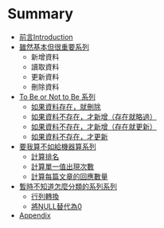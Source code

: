# Summary

* [前言Introduction](README.md)
* [雖然基本但很重要系列](chapter_basic.md)
   * 新增資料
   * 讀取資料
   * 更新資料
   * 刪除資料
* [To Be or Not to Be 系列](to_be_or_not_to_be_series.md)
   * [如果資料存在，就刪除](if_exist_then_delete.md)
   * [如果資料不存在，才新增（存在就略過）](if_not_exist_then_insert.md)
   * [如果資料不存在，才新增（存在就更新）](if_not_exist_then_insert_else_then_update.md)
   * [如果資料不存在，才更新](if_not_exist_then_update.md)
* [要我算不如給機器算系列](i_am_a_idiot_and_i_dont_calculate_series.md)
   * [計算排名](ranking_calculation.md)
   * [計算單一值出現次數](occurrence_calculation.md)
   * [計算每篇文章的回應數量](comment_calculation.md)
* [暫時不知道怎麼分類的系列系列](chapter1.md)
   * [行列轉換](xing_lie_zhuan_huan.md)
   * [將NULL替代為0](jiang_null_ti_dai_wei_0.md)
* [Appendix](appendix.md)

